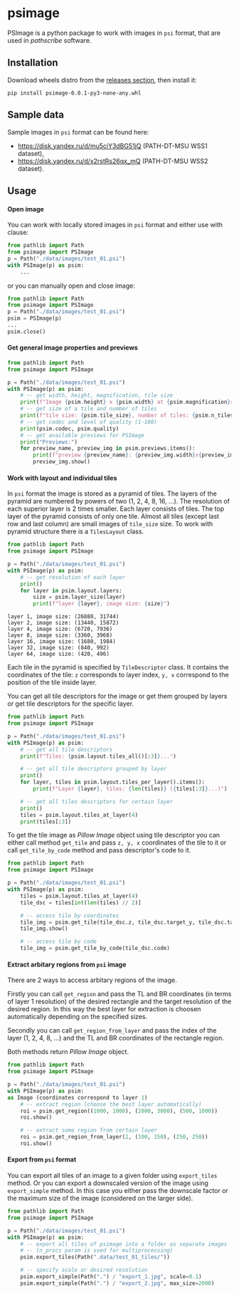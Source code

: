 # psimage
PSImage is a python package to work with images in ```psi``` format, that are used in *pathscribe* software.

## Installation

Download wheels distro from the [releases section](https://github.com/xubiker/psimage/releases), then install it:
```
pip install psimage-0.0.1-py3-none-any.whl
```

## Sample data
Sample images in ```psi``` format can be found here:
- https://disk.yandex.ru/d/mu5ciY3dBG51jQ (PATH-DT-MSU WSS1 dataset),
- https://disk.yandex.ru/d/x2rstRs26qx_mQ (PATH-DT-MSU WSS2 dataset).

## Usage

#### Open image
You can work with locally stored images in ```psi``` format and either use with clause:
```python
from pathlib import Path
from psimage import PSImage
p = Path("./data/images/test_01.psi")
with PSImage(p) as psim:
    ...
```
or you can manually open and close image:
```python
from pathlib import Path
from psimage import PSImage
p = Path("./data/images/test_01.psi")
psim = PSImage(p)
...
psim.close()
```

#### Get general image properties and previews
```python
from pathlib import Path
from psimage import PSImage

p = Path("./data/images/test_01.psi")
with PSImage(p) as psim:
    # -- get width, height, magnification, tile size
    print(f"Image {psim.height} x {psim.width} at {psim.magnification}x")
    # -- get size of a tile and number of tiles
    print(f"tile size: {psim.tile_size}, number of tiles: {psim.n_tiles}")
    # -- get codec and level of quality (1-100)
    print(psim.codec, psim.quality)
    # -- get available previews for PSImage
    print("Previews:")
    for preview_name, preview_img in psim.previews.items():
        print(f"preview {preview_name}: {preview_img.width}x{preview_img.height}")
        preview_img.show()

```

#### Work with layout and individual tiles
In ```psi``` format the image is stored as a pyramid of tiles. The layers of the pyramid are numbered by powers of two (1, 2, 4, 8, 16, ...). The resolution of each superior layer is 2 times smaller. Each layer consists of tiles. The top layer of the pyramid consists of only one tile. Almost all tiles (except last row and last column) are small images of ```tile_size``` size.
To work with pyramid structure there is a ```TilesLayout``` class.

```python
from pathlib import Path
from psimage import PSImage

p = Path("./data/images/test_01.psi")
with PSImage(p) as psim:
    # -- get resolution of each layer
    print()
    for layer in psim.layout.layers:
        size = psim.layer_size(layer)
        print(f"layer {layer}, image size: {size}")
```

```
layer 1, image size: (26880, 31744)
layer 2, image size: (13440, 15872)
layer 4, image size: (6720, 7936)
layer 8, image size: (3360, 3968)
layer 16, image size: (1680, 1984)
layer 32, image size: (840, 992)
layer 64, image size: (420, 496)
```

Each tile in the pyramid is specified by ```TileDescriptor``` class. It contains the coordinates of the tile: ```z``` corresponds to layer index, ```y, x``` correspond to the position of the tile inside layer.

You can get all tile descriptors for the image or get them grouped by layers or get tile descriptors for the specific layer.

```python
from pathlib import Path
from psimage import PSImage

p = Path("./data/images/test_01.psi")
with PSImage(p) as psim:
    # -- get all tile descriptors
    print(f"Tiles: {psim.layout.tiles_all()[:3]}...")

    # -- get all tile descriptors grouped by layer
    print()
    for layer, tiles in psim.layout.tiles_per_layer().items():
        print(f"Layer {layer}, tiles: {len(tiles)} ({tiles[:3]}...)")

    # -- get all tiles descriptors for certain layer
    print()
    tiles = psim.layout.tiles_at_layer(4)
    print(tiles[:3])

```

To get the tile image as *Pillow Image* object using tile descriptor you can either call method ```get_tile``` and pass ```z, y, x``` coordinates of the tile to it or call ```get_tile_by_code``` method and pass descriptor's code to it.

```python
from pathlib import Path
from psimage import PSImage

p = Path("./data/images/test_01.psi")
with PSImage(p) as psim:
    tiles = psim.layout.tiles_at_layer(4)
    tile_dsc = tiles[int(len(tiles) // 2)]

    # -- access tile by coordinates
    tile_img = psim.get_tile(tile_dsc.z, tile_dsc.target_y, tile_dsc.target_x)
    tile_img.show()

    # -- access tile by code
    tile_img = psim.get_tile_by_code(tile_dsc.code)
```


#### Extract arbitary regions from ```psi``` image
There are 2 ways to access arbitary regions of the image.

Firstly you can call ```get_region``` and pass the TL and BR coordinates (in terms of layer 1 resolution) of the desired rectangle and the target resolution of the desired region. In this way the best layer for extraction is choosen automatically depending on the specified sizes.

Secondly you can call ```get_region_from_layer``` and pass the index of the layer (1, 2, 4, 8, ...) and the TL and BR coordinates of the rectangle region.

Both methods return *Pillow Image* object.

```python
from pathlib import Path
from psimage import PSImage

p = Path("./data/images/test_01.psi")
with PSImage(p) as psim:
as Image (coordinates correspond to layer 1)
    # -- extract region (choose the best layer automatically)
    roi = psim.get_region((1000, 1000), (2000, 3000), (500, 1000))
    roi.show()

    # -- extract some region from certain layer
    roi = psim.get_region_from_layer(2, (100, 150), (250, 250))
    roi.show()
```

#### Export from ```psi``` format
You can export all tiles of an image to a given folder using ```export_tiles``` method.
Or you can export a downscaled version of the image using ```export_simple``` method. In this case you either pass the downscale factor or the maximum size of the image (considered on the larger side).
```python
from pathlib import Path
from psimage import PSImage

p = Path("./data/images/test_01.psi")
with PSImage(p) as psim:
    # -- export all tiles of psimage into a folder as separate images
    # -- (n_procs param is used for multiprocessing)
    psim.export_tiles(Path(".data/test_01_tiles/"))

    # -- specify scale or desired resolution
    psim.export_simple(Path(".") / "export_1.jpg", scale=0.1)
    psim.export_simple(Path(".") / "export_2.jpg", max_size=2000)

```
